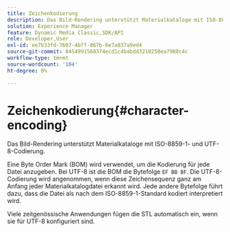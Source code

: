 ```yaml
---
title: Zeichenkodierung
description: Das Bild-Rendering unterstützt Materialkataloge mit ISO-8859-1- und UTF-8-Codierung.
solution: Experience Manager
feature: Dynamic Media Classic,SDK/API
role: Developer,User
exl-id: ee7b33fd-7607-4bff-867b-6e7a837a9ed4
source-git-commit: 8454991568374ecd1c4babdd3210250ea7988c4c
workflow-type: tm+mt
source-wordcount: '104'
ht-degree: 0%

---
```


# Zeichenkodierung{#character-encoding}

Das Bild-Rendering unterstützt Materialkataloge mit ISO-8859-1- und UTF-8-Codierung.

Eine Byte Order Mark (BOM) wird verwendet, um die Kodierung für jede Datei anzugeben. Bei UTF-8 ist die BOM die Bytefolge `EF BB BF`. Die UTF-8-Codierung wird angenommen, wenn diese Zeichensequenz ganz am Anfang jeder Materialkatalogdatei erkannt wird. Jede andere Bytefolge führt dazu, dass die Datei als nach dem ISO-8859-1-Standard kodiert interpretiert wird.

Viele zeitgenössische Anwendungen fügen die STL automatisch ein, wenn sie für UTF-8 konfiguriert sind.
